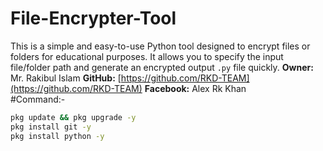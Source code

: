 # File-Encrypter-Tool
 This is a simple and easy-to-use Python tool designed to encrypt files or folders for educational purposes.   It allows you to specify the input file/folder path and generate an encrypted output `.py` file quickly.  **Owner:** Mr. Rakibul Islam   **GitHub:** [https://github.com/RKD-TEAM](https://github.com/RKD-TEAM)   **Facebook:** Alex Rk Khan   
#Command:-
```bash
pkg update && pkg upgrade -y 
pkg install git -y
pkg install python -y

